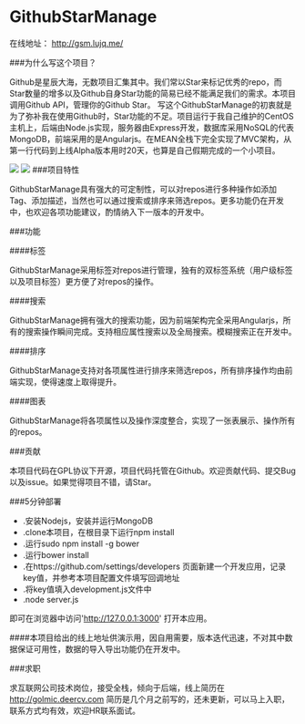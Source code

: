 # GithubStarManage
在线地址：
http://gsm.lujq.me/

###为什么写这个项目？

Github是星辰大海，无数项目汇集其中。我们常以Star来标记优秀的repo，而Star数量的增多以及Github自身Star功能的简易已经不能满足我们的需求。本项目调用Github API，管理你的Github Star。
写这个GithubStarManage的初衷就是为了弥补我在使用Github时，Star功能的不足。项目运行于我自己维护的CentOS主机上，后端由Node.js实现，服务器由Express开发，数据库采用NoSQL的代表MongoDB，前端采用的是Angularjs。在MEAN全栈下完全实现了MVC架构，从第一行代码到上线Alpha版本用时20天，也算是自己假期完成的一个小项目。

![](http://ww2.sinaimg.cn/large/a41f74cdjw1euof5qt7b6j211y0lcn01.jpg)
![](http://ww3.sinaimg.cn/large/a41f74cdjw1euof6bmn00j20xq0hin21.jpg)
###项目特性

GithubStarManage具有强大的可定制性，可以对repos进行多种操作如添加Tag、添加描述，当然也可以通过搜索或排序来筛选repos。更多功能仍在开发中，也欢迎各项功能建议，酌情纳入下一版本的开发中。

###功能

####标签

GithubStarManage采用标签对repos进行管理，独有的双标签系统（用户级标签以及项目标签）更方便了对repos的操作。

####搜索

GithubStarManage拥有强大的搜索功能，因为前端架构完全采用Angularjs，所有的搜索操作瞬间完成。支持相应属性搜索以及全局搜索。模糊搜索正在开发中。

####排序

GithubStarManage支持对各项属性进行排序来筛选repos，所有排序操作均由前端实现，使得速度上取得提升。

####图表

GithubStarManage将各项属性以及操作深度整合，实现了一张表展示、操作所有的repos。

###贡献

本项目代码在GPL协议下开源，项目代码托管在Github。欢迎贡献代码、提交Bug以及issue。如果觉得项目不错，请Star。

###5分钟部署

+ .安装Nodejs，安装并运行MongoDB
+ .clone本项目，在根目录下运行npm install
+ .运行sudo npm install -g bower
+ .运行bower install
+ .在https://github.com/settings/developers 页面新建一个开发应用，记录key值，并参考本项目配置文件填写回调地址
+ .将key值填入development.js文件中
+ .node server.js

即可在浏览器中访问'http://127.0.0.1:3000' 打开本应用。

####本项目给出的线上地址供演示用，因自用需要，版本迭代迅速，不对其中数据保证可用性，数据的导入导出功能仍在开发中。


###求职

求互联网公司技术岗位，接受全栈，倾向于后端，线上简历在 http://golmic.deercv.com 简历是几个月之前写的，还未更新，可以马上入职，联系方式均有效，欢迎HR联系面试。
